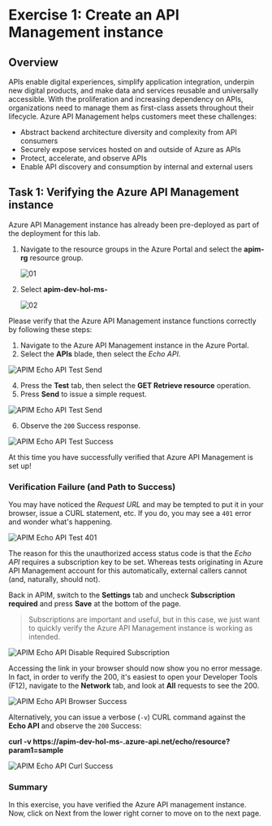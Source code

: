 # Exercise 1: Create an API Management instance
## Overview
APIs enable digital experiences, simplify application integration, underpin new digital products, and make data and services reusable and universally accessible. With the proliferation and increasing dependency on APIs, organizations need to manage them as first-class assets throughout their lifecycle.
Azure API Management helps customers meet these challenges:

- Abstract backend architecture diversity and complexity from API consumers
- Securely expose services hosted on and outside of Azure as APIs
- Protect, accelerate, and observe APIs
- Enable API discovery and consumption by internal and external users

## Task 1: Verifying the Azure API Management instance
Azure API Management instance has already been pre-deployed as part of the deployment for this lab.

1) Navigate to the resource groups in the Azure Portal and select the **apim-rg** resource group.

   ![01](media/01.png)

3) Select **apim-dev-hol-ms-<inject key="Deployment ID" enableCopy="false" />**
   
   ![02](media/02.png)
   
Please verify that the Azure API Management instance functions correctly by following these steps:

1) Navigate to the Azure API Management instance in the Azure Portal.  
2) Select the **APIs** blade, then select the *Echo API*.

  ![APIM Echo API Test Send](media/02a.png)

4) Press the **Test** tab, then select the **GET Retrieve resource** operation.  
5) Press **Send** to issue a simple request.  

  ![APIM Echo API Test Send](media/03.png)

6) Observe the `200` Success response.  

  ![APIM Echo API Test Success](media/04.png)

At this time you have successfully verified that Azure API Management is set up!

### Verification Failure (and Path to Success)

You may have noticed the *Request URL* and may be tempted to put it in your browser, issue a CURL statement, etc. If you do, you may see a `401` error and wonder what's happening.

![APIM Echo API Test 401](media/05.png)

The reason for this the unauthorized access status code is that the *Echo API* requires a subscription key to be set. Whereas tests originating in Azure API Management account for this automatically, external callers cannot (and, naturally, should not).

Back in APIM, switch to the **Settings** tab and uncheck **Subscription required** and press **Save** at the bottom of the page.

> Subscriptions are important and useful, but in this case, we just want to quickly verify the Azure API Management instance is working as intended.

![APIM Echo API Disable Required Subscription](media/06.png)

Accessing the link in your browser should now show you no error message. In fact, in order to verify the 200, it's easiest to open your Developer Tools (F12), navigate to the **Network** tab, and look at **All** requests to see the 200.

![APIM Echo API Browser Success](media/07.png)

Alternatively, you can issue a verbose (`-v`) CURL command against the **Echo API** and observe the `200` Success:

**curl -v https://apim-dev-hol-ms-<inject key="Deployment ID" enableCopy="false" />.azure-api.net/echo/resource?param1=sample**

![APIM Echo API Curl Success](../../assets/images/apim-echo-api-test-6.png)

### Summary
In this exercise, you have verified the Azure API management instance. Now, click on Next from the lower right corner to move on to the next page.
